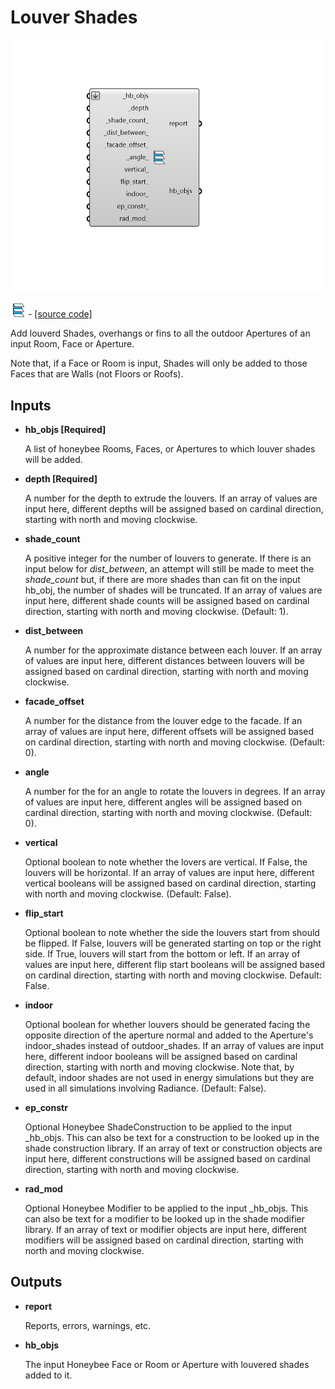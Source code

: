 # Louver Shades

![](../../.gitbook/assets/Louver_Shades.png)

![](../../.gitbook/assets/Louver_Shades%20%281%29.png) - [\[source code\]](https://github.com/ladybug-tools/honeybee-grasshopper-core/blob/master/honeybee_grasshopper_core/src//HB%20Louver%20Shades.py)

Add louverd Shades, overhangs or fins to all the outdoor Apertures of an input Room, Face or Aperture.

Note that, if a Face or Room is input, Shades will only be added to those Faces that are Walls \(not Floors or Roofs\).

## Inputs

* **hb\_objs \[Required\]**

  A list of honeybee Rooms, Faces, or Apertures to which louver shades will be added. 

* **depth \[Required\]**

  A number for the depth to extrude the louvers. If an array of values are input here, different depths will be assigned based on cardinal direction, starting with north and moving clockwise. 

* **shade\_count**

  A positive integer for the number of louvers to generate. If there is an input below for _dist\_between_, an attempt will still be made to meet the _shade\_count_ but, if there are more shades than can fit on the input hb\_obj, the number of shades will be truncated. If an array of values are input here, different shade counts will be assigned based on cardinal direction, starting with north and moving clockwise. \(Default: 1\). 

* **dist\_between**

  A number for the approximate distance between each louver. If an array of values are input here, different distances between louvers will be assigned based on cardinal direction, starting with north and moving clockwise. 

* **facade\_offset**

  A number for the distance from the louver edge to the facade. If an array of values are input here, different offsets will be assigned based on cardinal direction, starting with north and moving clockwise. \(Default: 0\). 

* **angle**

  A number for the for an angle to rotate the louvers in degrees. If an array of values are input here, different angles will be assigned based on cardinal direction, starting with north and moving clockwise. \(Default: 0\). 

* **vertical**

  Optional boolean to note whether the lovers are vertical. If False, the louvers will be horizontal. If an array of values are input here, different vertical booleans will be assigned based on cardinal direction, starting with north and moving clockwise. \(Default: False\). 

* **flip\_start**

  Optional boolean to note whether the side the louvers start from should be flipped. If False, louvers will be generated starting on top or the right side. If True, louvers will start from the bottom or left. If an array of values are input here, different flip start booleans will be assigned based on cardinal direction, starting with north and moving clockwise. Default: False. 

* **indoor**

  Optional boolean for whether louvers should be generated facing the opposite direction of the aperture normal and added to the Aperture's indoor\_shades instead of outdoor\_shades. If an array of values are input here, different indoor booleans will be assigned based on cardinal direction, starting with north and moving clockwise. Note that, by default, indoor shades are not used in energy simulations but they are used in all simulations involving Radiance. \(Default: False\). 

* **ep\_constr**

  Optional Honeybee ShadeConstruction to be applied to the input \_hb\_objs. This can also be text for a construction to be looked up in the shade construction library. If an array of text or construction objects are input here, different constructions will be assigned based on cardinal direction, starting with north and moving clockwise. 

* **rad\_mod**

  Optional Honeybee Modifier to be applied to the input \_hb\_objs. This can also be text for a modifier to be looked up in the shade modifier library. If an array of text or modifier objects are input here, different modifiers will be assigned based on cardinal direction, starting with north and moving clockwise. 

## Outputs

* **report**

  Reports, errors, warnings, etc. 

* **hb\_objs**

  The input Honeybee Face or Room or Aperture with louvered shades added to it. 


